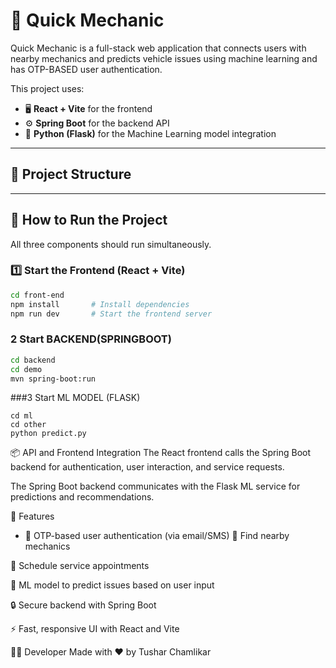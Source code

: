 # 🚗 Quick Mechanic

Quick Mechanic is a full-stack web application that connects users with nearby mechanics and predicts vehicle issues using machine learning and has OTP-BASED user authentication.

This project uses:
- 🖥️ **React + Vite** for the frontend
- ⚙️ **Spring Boot** for the backend API
- 🤖 **Python (Flask)** for the Machine Learning model integration

---

## 📁 Project Structure


---

## 🚀 How to Run the Project

All three components should run simultaneously.

### 1️⃣ Start the Frontend (React + Vite)

```bash
cd front-end
npm install       # Install dependencies
npm run dev       # Start the frontend server
```
### 2 Start BACKEND(SPRINGBOOT)
```bash
cd backend
cd demo
mvn spring-boot:run
```

###3 Start ML MODEL (FLASK)
```
cd ml
cd other
python predict.py
```

📦 API and Frontend Integration
The React frontend calls the Spring Boot backend for authentication, user interaction, and service requests.

The Spring Boot backend communicates with the Flask ML service for predictions and recommendations.

🧠 Features
 -  🔐 OTP-based user authentication (via email/SMS)
📍 Find nearby mechanics

📅 Schedule service appointments

🧠 ML model to predict issues based on user input

🔒 Secure backend with Spring Boot

⚡ Fast, responsive UI with React and Vite

👨‍💻 Developer
Made with ❤️ by Tushar Chamlikar



